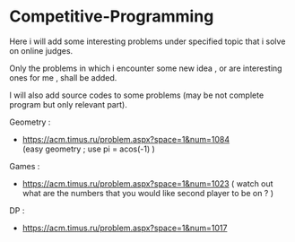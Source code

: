 # Competitive-Programming
Here i will add some interesting problems under specified topic that i solve on online judges.   

Only the problems in which i encounter some new idea , or are interesting ones for me , shall be added.

I will also add source codes to some problems (may be not complete program but only relevant part).


Geometry :
* https://acm.timus.ru/problem.aspx?space=1&num=1084   
   (easy geometry ; use pi = acos(-1)  )
 
 
 Games :
 * https://acm.timus.ru/problem.aspx?space=1&num=1023
  ( watch out what are the numbers that you would like second player to be  on ? )
  
  
  DP :
  * https://acm.timus.ru/problem.aspx?space=1&num=1017
 
 
 
 
 
 
